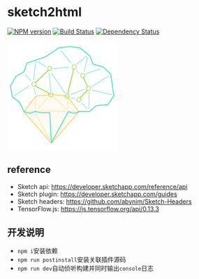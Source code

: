 # sketch2html

[![NPM version](https://badge.fury.io/js/sketch2html.png)](https://npmjs.org/package/sketch2html)
[![Build Status](https://travis-ci.org/sketch2html/sketch2html.svg?branch=master)](https://travis-ci.org/sketch2html/sketch2html)
[![Dependency Status](https://david-dm.org/sketch2html/sketch2html.png)](https://david-dm.org/sketch2html/sketch2html)

[![logo](https://raw.githubusercontent.com/sketch2html/sketch2html/master/assets/icon.png)](https://github.com/sketch2html/sketch2html)

## reference
* Sketch api: https://developer.sketchapp.com/reference/api
* Sketch plugin: https://developer.sketchapp.com/guides
* Sketch headers: https://github.com/abynim/Sketch-Headers
* TensorFlow.js: https://js.tensorflow.org/api/0.13.3

## 开发说明
* `npm i`安装依赖
* `npm run postinstall`安装关联插件源码
* `npm run dev`自动侦听构建并同时输出`console`日志
